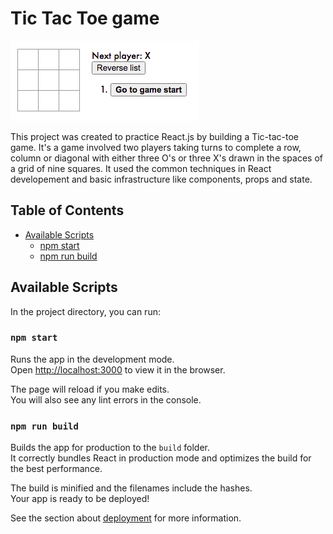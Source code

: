 # Tic Tac Toe game

![ScreenShot](/screenshots/start.png)

This project was created to practice React.js by building a Tic-tac-toe game. It's a game involved two players taking turns to complete a row, column or diagonal with either three O's or three X's drawn in the spaces of a grid of nine squares. It used the common techniques in React developement and basic infrastructure like components, props and state. 

## Table of Contents
- [Available Scripts](#available-scripts)
  - [npm start](#npm-start)
  - [npm run build](#npm-run-build)


## Available Scripts

In the project directory, you can run:

### `npm start`

Runs the app in the development mode.<br>
Open [http://localhost:3000](http://localhost:3000) to view it in the browser.

The page will reload if you make edits.<br>
You will also see any lint errors in the console.

### `npm run build`

Builds the app for production to the `build` folder.<br>
It correctly bundles React in production mode and optimizes the build for the best performance.

The build is minified and the filenames include the hashes.<br>
Your app is ready to be deployed!

See the section about [deployment](#deployment) for more information.


